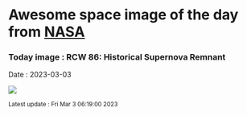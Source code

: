 
# Awesome space image of the day from [NASA](https://api.nasa.gov/)

### Today image : RCW 86: Historical Supernova Remnant
Date : 2023-03-03

![](https://apod.nasa.gov/apod/image/2303/noirlab2307a1024c.jpg)

<small>Latest update : Fri Mar  3 06:19:00 2023</small>
        